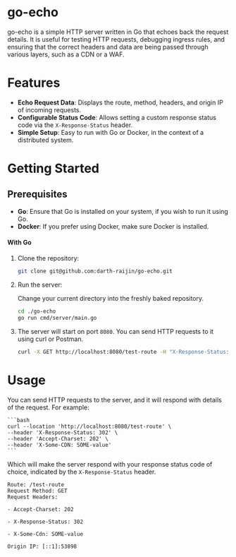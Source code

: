 # go-echo
go-echo is a simple HTTP server written in Go that echoes back the request details. It is useful for testing HTTP requests, debugging ingress rules, and ensuring that the correct headers and data are being passed through various layers, such as a CDN or a WAF.

# Features

- **Echo Request Data**: Displays the route, method, headers, and origin IP of incoming requests.
- **Configurable Status Code**: Allows setting a custom response status code via the `X-Response-Status` header.
- **Simple Setup**: Easy to run with Go or Docker, in the context of a distributed system.

# Getting Started

## Prerequisites

- **Go**: Ensure that Go is installed on your system, if you wish to run it using Go.
- **Docker**: If you prefer using Docker, make sure Docker is installed.

#### With Go

1. Clone the repository:

    ```bash
    git clone git@github.com:darth-raijin/go-echo.git
    ```

2. Run the server:

    Change your current directory into the freshly baked repository.

    ```bash
    cd ./go-echo
    go run cmd/server/main.go
    ```

3. The server will start on port `8080`. You can send HTTP requests to it using curl or Postman.

    ```bash
    curl -X GET http://localhost:8080/test-route -H "X-Response-Status: 202"
    ```

# Usage

You can send HTTP requests to the server, and it will respond with details of the request. For example:

    ```bash
    curl --location 'http://localhost:8080/test-route' \
    --header 'X-Response-Status: 302' \
    --header 'Accept-Charset: 202' \
    --header 'X-Some-CDN: SOME-value'
    ```

Which will make the server respond with your response status code of choice, indicated by the `X-Response-Status` header.

```
Route: /test-route
Request Method: GET
Request Headers:

- Accept-Charset: 202

- X-Response-Status: 302

- X-Some-Cdn: SOME-value

Origin IP: [::1]:53898
```
